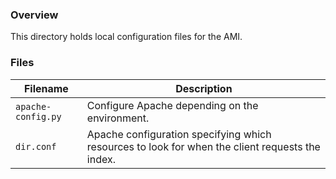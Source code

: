 ### Overview

This directory holds local configuration files for the AMI.

### Files

| Filename            | Description                                                                                      |
|---------------------|--------------------------------------------------------------------------------------------------|
| `apache-config.py`  | Configure Apache depending on the environment.                                                   |
| `dir.conf`          | Apache configuration specifying which resources to look for when the client requests the index.  |